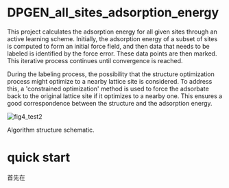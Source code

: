 # DPGEN_all_sites_adsorption_energy

This project calculates the adsorption energy for all given sites through an active learning scheme. Initially, the adsorption energy of a subset of sites is computed to form an initial force field, and then data that needs to be labeled is identified by the force error. These data points are then marked. This iterative process continues until convergence is reached.

During the labeling process, the possibility that the structure optimization process might optimize to a nearby lattice site is considered. To address this, a 'constrained optimization' method is used to force the adsorbate back to the original lattice site if it optimizes to a nearby one. This ensures a good correspondence between the structure and the adsorption energy.

![fig4_test2](https://github.com/cjxxjc729/DPGEN_all_sites_adsorption_energy/assets/42018996/25a4b46f-73bd-4fee-a0a7-a03032037880)

Algorithm structure schematic.

# quick start

首先在
